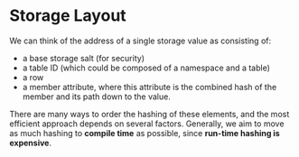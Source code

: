 # Storage Layout

We can think of the address of a single storage value as consisting of:

- a base storage salt (for security)
- a table ID (which could be composed of a namespace and a table)
- a row
- a member attribute, where this attribute is the combined hash of the member and its path down to the value.

There are many ways to order the hashing of these elements, and the most efficient approach depends on several factors. Generally, we aim to move as much hashing to **compile time** as possible, since **run-time hashing is expensive**.
